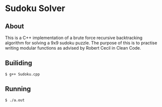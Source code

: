 # Sudoku Solver

## About
This is a C++ implementation of a brute force recursive backtracking algorithm for solving a 9x9 sudoku puzzle. The purpose of this is to practise writing modular functions as advised by Robert Cecil in Clean Code.

## Builiding
```
$ g++ Sudoku.cpp
```

## Running
```
$ ./a.out
```
